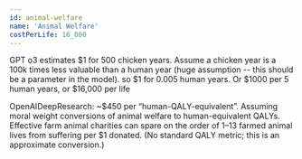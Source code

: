 ```yaml
---
id: animal-welfare
name: 'Animal Welfare'
costPerLife: 16_000
---
```


GPT o3 estimates $1 for 500 chicken years. Assume a chicken year is a 100k times less valuable than a human year (huge assumption -- this should be a parameter in the model). so $1 for 0.005 human years.
Or $1000 per 5 human years, or $16,000 per life

OpenAIDeepResearch: ~$450 per “human-QALY-equivalent”.
Assuming moral weight conversions of animal welfare to human-equivalent QALYs.
Effective farm animal charities can spare on the order of 1–13 farmed animal lives from suffering per $1 donated. (No standard QALY metric; this is an approximate conversion.)
